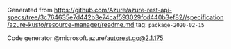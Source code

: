 Generated from https://github.com/Azure/azure-rest-api-specs/tree/3c764635e7d442b3e74caf593029fcd440b3ef82//specification/azure-kusto/resource-manager/readme.md tag: `package-2020-02-15`

Code generator @microsoft.azure/autorest.go@2.1.175


